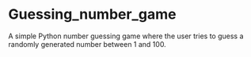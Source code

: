 # Guessing_number_game
A simple Python number guessing game where the user tries to guess a randomly generated number between 1 and 100.
